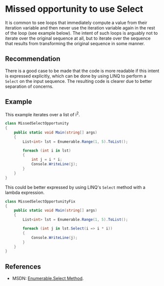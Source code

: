 # Missed opportunity to use Select
It is common to see loops that immediately compute a value from their iteration variable and then never use the iteration variable again in the rest of the loop (see example below). The intent of such loops is arguably not to iterate over the original sequence at all, but to iterate over the sequence that results from transforming the original sequence in some manner.


## Recommendation
There is a good case to be made that the code is more readable if this intent is expressed explicitly, which can be done by using LINQ to perform a `Select` on the input sequence. The resulting code is clearer due to better separation of concerns.


## Example
This example iterates over a list of i<sup>2</sup>.


```csharp
class MissedSelectOpportunity
{
    public static void Main(string[] args)
    {
        List<int> lst = Enumerable.Range(1, 5).ToList();

        foreach (int i in lst)
        {
            int j = i * i;
            Console.WriteLine(j);
        }
    }
}

```
This could be better expressed by using LINQ's `Select` method with a lambda expression.


```csharp
class MissedSelectOpportunityFix
{
    public static void Main(string[] args)
    {
        List<int> lst = Enumerable.Range(1, 5).ToList();

        foreach (int j in lst.Select(i => i * i))
        {
            Console.WriteLine(j);
        }
    }
}

```

## References
* MSDN: [Enumerable.Select Method](http://msdn.microsoft.com/en-us/library/system.linq.enumerable.select.aspx).
